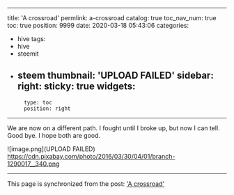 
---
title: 'A crossroad'
permlink: a-crossroad
catalog: true
toc_nav_num: true
toc: true
position: 9999
date: 2020-03-18 05:43:06
categories:
- hive
tags:
- hive
- steemit
- steem
thumbnail: 'UPLOAD FAILED'
sidebar:
    right:
        sticky: true
widgets:
    -
        type: toc
        position: right
---


We are now on a different path. I fought until I broke up, but now I can tell. Good bye. I hope both are good.

![image.png](UPLOAD FAILED)
https://cdn.pixabay.com/photo/2016/03/30/04/01/branch-1290017__340.png

- - -

This page is synchronized from the post: ['A crossroad'](https://steemit.com/@kingbit/a-crossroad)
